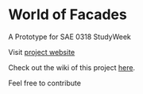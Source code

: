 # World of Facades
A Prototype for SAE 0318 StudyWeek

Visit [project website](https://m2vh.github.io/WoF_Prototype/)

Check out the wiki of this project [here](https://github.com/M2vH/WoF_Prototype/wiki/World-of-Facades).

Feel free to contribute
